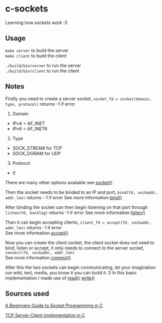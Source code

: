 # c-sockets

Learning how sockets work :3

## Usage

```make server``` to build the server   
```make client``` to build the client   

```./build/bin/server``` to run the server   
```./build/bin/client``` to run the client   


## Notes

Firstly you need to create a server socket, ```socket_fd = socket(domain, type, protocol)``` returns -1 if error

1. Domain
- IPv4 = AF_INET
- IPv6 = AF_INET6

2. Type
- SOCK_STREAM for TCP
- SOCK_DGRAM for UDP

3. Protocol
- 0 

There are many other options available see [socket()](https://www.man7.org/linux/man-pages/man2/socket.2.html)

Then the socket needs to be binded to an IP and port, ```bind(fd, sockaddr, addr_len)``` returns - 1 if error
See more information [bind()](https://www.man7.org/linux/man-pages/man2/bind.2.html) 

After binding the socket can then begin listening on that port through ```listen(fd, backlog)``` returns -1 if error
See more information [listen()](https://www.man7.org/linux/man-pages/man2/listen.2.html) 

Then it can begin accepting clients, ```client_fd = accept(fd, sockaddr, addr_len)``` returns -1 if error  
See more information [accept()](https://man7.org/linux/man-pages/man2/accept.2.html) 

Now you can create the client socket, the client socket does not need to bind, listen or accept, it only needs to connect to the server socket, ```connect(fd, sockaddr, addr_len)```   
See more information [connect()](https://www.man7.org/linux/man-pages/man2/connect.2.html) 

After this the two sockets can begin communicating, let your imagination run wild, text, media, you know it you can build it :3 In this basic implementation I made use of [read()](https://man7.org/linux/man-pages/man2/read.2.html) [write()](https://man7.org/linux/man-pages/man2/write.2.html) 

## Sources used

[A Beginners Guide to Socket Programming in C](https://dev.to/sanjayrv/a-beginners-guide-to-socket-programming-in-c-5an5)    

[TCP Server-Client implementation in C](https://www.geeksforgeeks.org/c/tcp-server-client-implementation-in-c/)   
